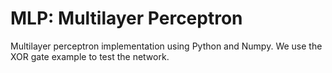# MLP: Multilayer Perceptron

Multilayer perceptron implementation using Python and Numpy. We use the XOR gate example to test
the network.

